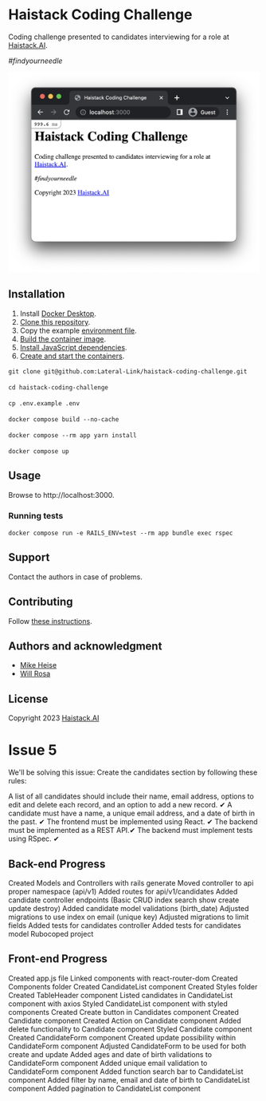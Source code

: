 # Haistack Coding Challenge

Coding challenge presented to candidates interviewing for a role at [Haistack.AI](https://www.linkedin.com/company/haistack/).

_#findyourneedle_

![A screenshot of the application](SCREENSHOT.png)

## Installation

1. Install [Docker Desktop](https://docs.docker.com/get-docker/).
2. [Clone this repository](https://docs.github.com/en/repositories/creating-and-managing-repositories/cloning-a-repository).
3. Copy the example [environment file](https://docs.docker.com/compose/environment-variables/env-file/).   
4. [Build the container image](https://docs.docker.com/engine/reference/commandline/compose_build/).
5. [Install JavaScript dependencies](https://classic.yarnpkg.com/en/docs/cli/install).
6. [Create and start the containers](https://docs.docker.com/engine/reference/commandline/compose_up/).

```shell
git clone git@github.com:Lateral-Link/haistack-coding-challenge.git

cd haistack-coding-challenge

cp .env.example .env

docker compose build --no-cache

docker compose --rm app yarn install

docker compose up
```

## Usage

Browse to http://localhost:3000.

### Running tests

```shell
docker compose run -e RAILS_ENV=test --rm app bundle exec rspec
```

## Support

Contact the authors in case of problems.  

## Contributing

Follow [these instructions](https://docs.github.com/en/get-started/quickstart/contributing-to-projects).

## Authors and acknowledgment

- [Mike Heise](mailto:mheise@haistack.ai)
- [Will Rosa](mailto:wrosa@haistack.ai)

## License

Copyright 2023 [Haistack.AI](https://www.linkedin.com/company/haistack/)

# Issue 5

We'll be solving this issue:
Create the candidates section by following these rules:

A list of all candidates should include their name, email address, options to edit and delete each record, and an option to add a new record. ✔
A candidate must have a name, a unique email address, and a date of birth in the past. ✔
The frontend must be implemented using React. ✔
The backend must be implemented as a REST API.✔
The backend must implement tests using RSpec. ✔

## Back-end Progress
Created Models and Controllers with rails generate
Moved controller to api proper namespace (api/v1)
Added routes for api/v1/candidates
Added candidate controller endpoints (Basic CRUD index search show create update destroy)
Added candidate model validations (birth_date)
Adjusted migrations to use index on email (unique key)
Adjusted migrations to limit fields
Added tests for candidates controller
Added tests for candidates model
Rubocoped project

## Front-end Progress

Created app.js file
Linked components with react-router-dom
Created Components folder
Created CandidateList component
Created Styles folder
Created TableHeader component
Listed candidates in CandidateList component with axios
Styled CandidateList component with styled components
Created Create button in Candidates component
Created Candidate component
Created Action on Candidate component
Added delete functionality to Candidate component
Styled Candidate component
Created CandidateForm component
Created update possibility within CandidateForm component
Adjusted CandidateForm to be used for both create and update
Added ages and date of birth validations to CandidateForm component
Added unique email validation to CandidateForm component
Added function search bar to CandidateList component
Added filter by name, email and date of birth to CandidateList component
Added pagination to CandidateList component